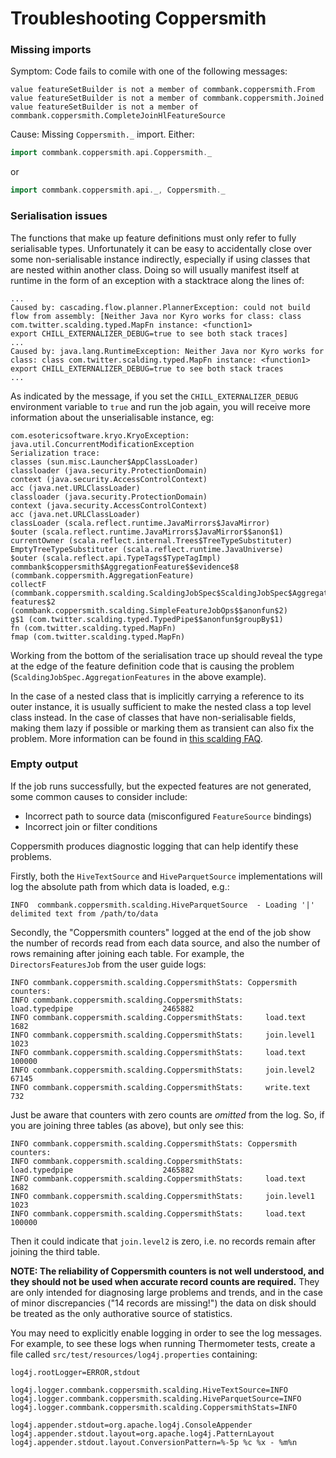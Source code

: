 Troubleshooting Coppersmith
===========================

### Missing imports
Symptom: Code fails to comile with one of the following messages:
```log
value featureSetBuilder is not a member of commbank.coppersmith.From
value featureSetBuilder is not a member of commbank.coppersmith.Joined
value featureSetBuilder is not a member of commbank.coppersmith.CompleteJoinHlFeatureSource
```
Cause: Missing `Coppersmith._` import. Either:
```scala
import commbank.coppersmith.api.Coppersmith._
```
or
```scala
import commbank.coppersmith.api._, Coppersmith._
```

### Serialisation issues

The functions that make up feature definitions must only refer to fully
serialisable types. Unfortunately it can be easy to accidentally close
over some non-serialisable instance indirectly, especially if using
classes that are nested within another class. Doing so will usually
manifest itself at runtime in the form of an exception with a stacktrace
along the lines of:

```
...
Caused by: cascading.flow.planner.PlannerException: could not build flow from assembly: [Neither Java nor Kyro works for class: class com.twitter.scalding.typed.MapFn instance: <function1>
export CHILL_EXTERNALIZER_DEBUG=true to see both stack traces]
...
Caused by: java.lang.RuntimeException: Neither Java nor Kyro works for class: class com.twitter.scalding.typed.MapFn instance: <function1>
export CHILL_EXTERNALIZER_DEBUG=true to see both stack traces
...
```

As indicated by the message, if you set the `CHILL_EXTERNALIZER_DEBUG` environment variable to `true` and run the job again, you will receive more information about the unserialisable instance, eg:

```
com.esotericsoftware.kryo.KryoException: java.util.ConcurrentModificationException
Serialization trace:
classes (sun.misc.Launcher$AppClassLoader)
classloader (java.security.ProtectionDomain)
context (java.security.AccessControlContext)
acc (java.net.URLClassLoader)
classloader (java.security.ProtectionDomain)
context (java.security.AccessControlContext)
acc (java.net.URLClassLoader)
classLoader (scala.reflect.runtime.JavaMirrors$JavaMirror)
$outer (scala.reflect.runtime.JavaMirrors$JavaMirror$$anon$1)
currentOwner (scala.reflect.internal.Trees$TreeTypeSubstituter)
EmptyTreeTypeSubstituter (scala.reflect.runtime.JavaUniverse)
$outer (scala.reflect.api.TypeTags$TypeTagImpl)
commbank$coppersmith$AggregationFeature$$evidence$8 (commbank.coppersmith.AggregationFeature)
collectF (commbank.coppersmith.scalding.ScaldingJobSpec$ScaldingJobSpec$AggregationFeatures$)
features$2 (commbank.coppersmith.scalding.SimpleFeatureJobOps$$anonfun$2)
g$1 (com.twitter.scalding.typed.TypedPipe$$anonfun$groupBy$1)
fn (com.twitter.scalding.typed.MapFn)
fmap (com.twitter.scalding.typed.MapFn)
```

Working from the bottom of the serialisation trace up should reveal the
type at the edge of the feature definition code that is causing the
problem (`ScaldingJobSpec.AggregationFeatures` in the above example).

In the case of a nested class that is implicitly carrying a reference to
its outer instance, it is usually sufficient to make the nested class a
top level class instead. In the case of classes that have
non-serialisable fields, making them lazy if possible or marking
them as transient can also fix the problem. More information can be
found in [this scalding FAQ](https://github.com/twitter/scalding/wiki/Frequently-asked-questions#q-im-getting-a-notserializableexception-on-hadoop-job-submission).


### Empty output

If the job runs successfully, but the expected features are not generated,
some common causes to consider include:

* Incorrect path to source data (misconfigured `FeatureSource` bindings)
* Incorrect join or filter conditions

Coppersmith produces diagnostic logging that can help identify these problems.

Firstly, both the `HiveTextSource` and `HiveParquetSource`
implementations will log the absolute path from which data is loaded, e.g.:

```
INFO  commbank.coppersmith.scalding.HiveParquetSource  - Loading '|' delimited text from /path/to/data
```

Secondly, the "Coppersmith counters" logged at the end of the job
show the number of records read from each data source, and also the
number of rows remaining after joining each table.
For example, the `DirectorsFeaturesJob` from the user guide logs:

```
INFO commbank.coppersmith.scalding.CoppersmithStats: Coppersmith counters:
INFO commbank.coppersmith.scalding.CoppersmithStats:     load.typedpipe                    2465882
INFO commbank.coppersmith.scalding.CoppersmithStats:     load.text                            1682
INFO commbank.coppersmith.scalding.CoppersmithStats:     join.level1                          1023
INFO commbank.coppersmith.scalding.CoppersmithStats:     load.text                          100000
INFO commbank.coppersmith.scalding.CoppersmithStats:     join.level2                         67145
INFO commbank.coppersmith.scalding.CoppersmithStats:     write.text                            732
```

Just be aware that counters with zero counts are *omitted* from the log.
So, if you are joining three tables (as above), but only see this:

```
INFO commbank.coppersmith.scalding.CoppersmithStats: Coppersmith counters:
INFO commbank.coppersmith.scalding.CoppersmithStats:     load.typedpipe                    2465882
INFO commbank.coppersmith.scalding.CoppersmithStats:     load.text                            1682
INFO commbank.coppersmith.scalding.CoppersmithStats:     join.level1                          1023
INFO commbank.coppersmith.scalding.CoppersmithStats:     load.text                          100000
```

Then it could indicate that `join.level2` is zero,
i.e. no records remain after joining the third table.

**NOTE: The reliability of Coppersmith counters is not well understood,
and they should not be used when accurate record counts are required.**
They are only intended for diagnosing large problems and trends,
and in the case of minor discrepancies ("14 records are missing!")
the data on disk should be treated as the only authorative source of statistics.

You may need to explicitly enable logging in order to see the log messages.
For example, to see these logs when running Thermometer tests,
create a file called `src/test/resources/log4j.properties` containing:

```properties
log4j.rootLogger=ERROR,stdout

log4j.logger.commbank.coppersmith.scalding.HiveTextSource=INFO
log4j.logger.commbank.coppersmith.scalding.HiveParquetSource=INFO
log4j.logger.commbank.coppersmith.scalding.CoppersmithStats=INFO

log4j.appender.stdout=org.apache.log4j.ConsoleAppender
log4j.appender.stdout.layout=org.apache.log4j.PatternLayout
log4j.appender.stdout.layout.ConversionPattern=%-5p %c %x - %m%n
```
